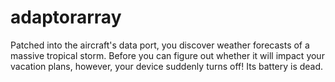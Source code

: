 # adaptorarray
Patched into the aircraft's data port, you discover weather forecasts of a massive tropical storm. Before you can figure out whether it will impact your vacation plans, however, your device suddenly turns off!  Its battery is dead.
